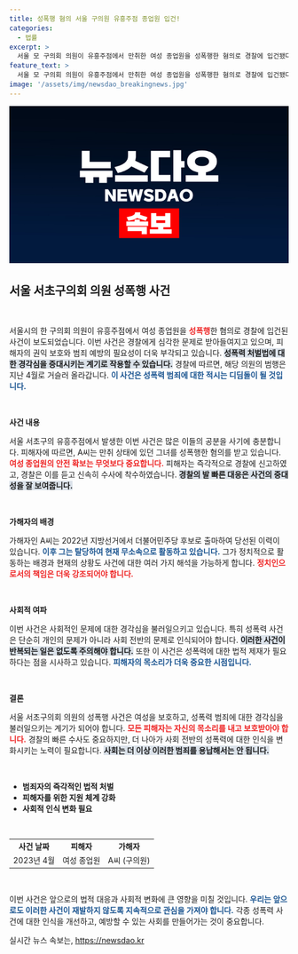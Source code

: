 ```yaml
---
title: 성폭행 혐의 서울 구의원 유흥주점 종업원 입건!
categories:
  - 법률
excerpt: >
  서울 모 구의회 의원이 유흥주점에서 만취한 여성 종업원을 성폭행한 혐의로 경찰에 입건됐다. 2022년 지방선거에서 당선된 A씨는 현재 무소속으로, 피해자 신고 후 조사 중이다. 이 사건의 전말과 충격적인 진실을 확인해 보세요!
feature_text: >
  서울 모 구의회 의원이 유흥주점에서 만취한 여성 종업원을 성폭행한 혐의로 경찰에 입건됐다. 2022년 지방선거에서 당선된 A씨는 현재 무소속으로, 피해자 신고 후 조사 중이다. 이 사건의 전말과 충격적인 진실을 확인해 보세요!
image: '/assets/img/newsdao_breakingnews.jpg'
---
```


<p><img src="/assets/img/newsdao_breakingnews.jpg" alt="koreaapp 속보" /></p>

<h2 data-ke-size="size26">서울 서초구의회 의원 성폭행 사건</h2>

<p data-ke-size="size16">&nbsp;</p>

<p>서울시의 한 구의회 의원이 유흥주점에서 여성 종업원을 <b><span style="color: #ee2323;">성폭행</span></b>한 혐의로 경찰에 입건된 사건이 보도되었습니다. 이번 사건은 경찰에게 심각한 문제로 받아들여지고 있으며, 피해자의 권익 보호와 범죄 예방의 필요성이 더욱 부각되고 있습니다. <b><span style="background-color: #21538527;">성폭력 처벌법에 대한 경각심을 증대시키는 계기로 작용할 수 있습니다.</span></b> 경찰에 따르면, 해당 의원의 범행은 지난 4월로 거슬러 올라갑니다. <b><span style="color: #1a5490;">이 사건은 성폭력 범죄에 대한 적시는 디딤돌이 될 것입니다.</span></b> </p>

<p data-ke-size="size16">&nbsp;</p>

<p><strong>사건 내용</strong></p>

<p>서울 서초구의 유흥주점에서 발생한 이번 사건은 많은 이들의 공분을 사기에 충분합니다. 피해자에 따르면, A씨는 만취 상태에 있던 그녀를 성폭행한 혐의를 받고 있습니다. <b><span style="color: #ee2323;">여성 종업원의 안전 확보는 무엇보다 중요합니다.</span></b> 피해자는 즉각적으로 경찰에 신고하였고, 경찰은 이를 듣고 신속히 수사에 착수하였습니다. <b><span style="background-color: #21538527;">경찰의 발 빠른 대응은 사건의 중대성을 잘 보여줍니다.</span></b></p>

<p data-ke-size="size16">&nbsp;</p>

<p><strong>가해자의 배경</strong></p>

<p>가해자인 A씨는 2022년 지방선거에서 더불어민주당 후보로 출마하여 당선된 이력이 있습니다. <b><span style="color: #1a5490;">이후 그는 탈당하여 현재 무소속으로 활동하고 있습니다.</span></b> 그가 정치적으로 활동하는 배경과 현재의 상황도 사건에 대한 여러 가지 해석을 가능하게 합니다. <b><span style="color: #ee2323;">정치인으로서의 책임은 더욱 강조되어야 합니다.</span></b> </p>

<p data-ke-size="size16">&nbsp;</p>

<p><strong>사회적 여파</strong></p>

<p>이번 사건은 사회적인 문제에 대한 경각심을 불러일으키고 있습니다. 특히 성폭력 사건은 단순히 개인의 문제가 아니라 사회 전반의 문제로 인식되어야 합니다. <b><span style="background-color: #21538527;">이러한 사건이 반복되는 일은 없도록 주의해야 합니다.</span></b> 또한 이 사건은 성폭력에 대한 법적 제재가 필요하다는 점을 시사하고 있습니다. <b><span style="color: #1a5490;">피해자의 목소리가 더욱 중요한 시점입니다.</span></b> </p>

<p data-ke-size="size16">&nbsp;</p>

<p><strong>결론</strong></p>

<p>서울 서초구의회 의원의 성폭행 사건은 여성을 보호하고, 성폭력 범죄에 대한 경각심을 불러일으키는 계기가 되어야 합니다. <b><span style="color: #ee2323;">모든 피해자는 자신의 목소리를 내고 보호받아야 합니다.</span></b> 경찰의 빠른 수사도 중요하지만, 더 나아가 사회 전반의 성폭력에 대한 인식을 변화시키는 노력이 필요합니다. <b><span style="background-color: #21538527;">사회는 더 이상 이러한 범죄를 용납해서는 안 됩니다.</span></b> </p>

<p data-ke-size="size16">&nbsp;</p>

<ul>
    <li><b>범죄자의 즉각적인 법적 처벌</b></li>
    <li><b>피해자를 위한 지원 체계 강화</b></li>
    <li><b>사회적 인식 변화 필요</b></li>
</ul>

<p data-ke-size="size16">&nbsp;</p>

<table>
    <tr>
        <td style="text-align: center; height: 17px;"><b>사건 날짜</b></td>
        <td style="text-align: center; height: 17px;"><b>피해자</b></td>
        <td style="text-align: center; height: 17px;"><b>가해자</b></td>
    </tr>
    <tr>
        <td style="text-align: center; height: 17px;">2023년 4월</td>
        <td style="text-align: center; height: 17px;">여성 종업원</td>
        <td style="text-align: center; height: 17px;">A씨 (구의원)</td>
    </tr>
</table>

<p data-ke-size="size16">&nbsp;</p>

<p>이번 사건은 앞으로의 법적 대응과 사회적 변화에 큰 영향을 미칠 것입니다. <b><span style="color: #1a5490;">우리는 앞으로도 이러한 사건이 재발하지 않도록 지속적으로 관심을 가져야 합니다.</span></b> 각종 성폭력 사건에 대한 인식을 개선하고, 예방할 수 있는 사회를 만들어가는 것이 중요합니다. </p>
실시간 뉴스 속보는, <a href="https://newsdao.kr" rel="dofollow">https://newsdao.kr</a>


